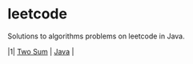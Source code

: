 # leetcode
Solutions to algorithms problems on leetcode in Java.

|1| [Two Sum](https://leetcode.com/problems/two-sum/) | [Java](./algorithms/src/two_sum/Solution.java) |

